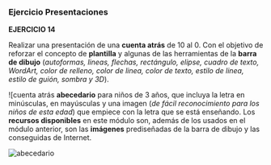 ### Ejercicio  Presentaciones


**EJERCICIO 14**

Realizar una presentación de una  **cuenta atrás**  de 10 al 0. Con el objetivo de reforzar el concepto de  **plantilla** y algunas de las herramientas de la  **barra de dibujo**  (_autoformas, lineas, flechas, rectángulo, elipse, cuadro de texto, WordArt, color de relleno, color de linea, color de texto, estilo de linea, estilo de guión, sombra y 3D_).

![cuenta atrás  **abecedario** para niños de 3 años, que incluya la letra en minúsculas, en mayúsculas y una imagen (_de fácil reconocimiento para los niños de esta edad_) que empiece con la letra que se está enseñando. Los  **recursos disponibles**  en este módulo son, además de los usados en el módulo anterior, son las  **imágenes**  prediseñadas de la barra de dibujo y las conseguidas de Internet.

![abecedario](https://www.opcionweb.com/datopcnweb/uploads/2007/02/cuenta_atrasabecedario.gif)
<!--stackedit_data:
eyJoaXN0b3J5IjpbMTIxODU1NTIxOCwtMTQ5NTM5NzgyNiwtMT
MxOTc1NDkwMCwtNTkyMDI2MDI1XX0=
-->